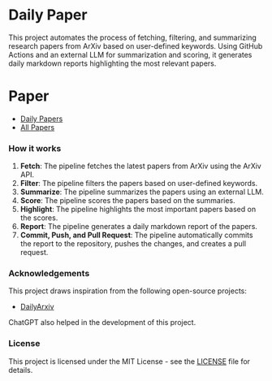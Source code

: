 # Daily Paper
This project automates the process of fetching, filtering, and summarizing research papers from ArXiv based on user-defined keywords. Using GitHub Actions and an external LLM for summarization and scoring, it generates daily markdown reports highlighting the most relevant papers.

# Paper

- [Daily Papers](./DailyPaper.md)
- [All Papers](./summaries/all_papers.md)

### How it works

1. **Fetch**: The pipeline fetches the latest papers from ArXiv using the ArXiv API.
2. **Filter**: The pipeline filters the papers based on user-defined keywords.
3. **Summarize**: The pipeline summarizes the papers using an external LLM.
4. **Score**: The pipeline scores the papers based on the summaries.
5. **Highlight**: The pipeline highlights the most important papers based on the scores.
6. **Report**: The pipeline generates a daily markdown report of the papers.
7. **Commit, Push, and Pull Request**: The pipeline automatically commits the report to the repository, pushes the changes, and creates a pull request.

### Acknowledgements

This project draws inspiration from the following open-source projects:

- [DailyArxiv](https://github.com/zezhishao/DailyArXiv)

ChatGPT also helped in the development of this project.

### License

This project is licensed under the MIT License - see the [LICENSE](LICENSE) file for details.
